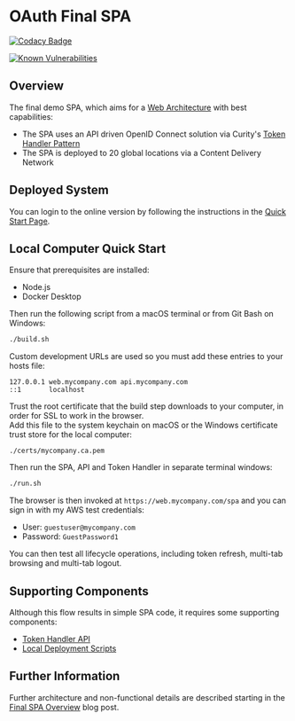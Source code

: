 # OAuth Final SPA

[![Codacy Badge](https://app.codacy.com/project/badge/Grade/f2c5ede8739440599096fc25010ab6f6)](https://www.codacy.com/gh/gary-archer/oauth.websample.final/dashboard?utm_source=github.com&amp;utm_medium=referral&amp;utm_content=gary-archer/oauth.websample.final&amp;utm_campaign=Badge_Grade)
 
[![Known Vulnerabilities](https://snyk.io/test/github/gary-archer/oauth.websample.final/badge.svg?targetFile=spa/package.json)](https://snyk.io/test/github/gary-archer/oauth.websample.final?targetFile=spa/package.json)

## Overview

The final demo SPA, which aims for a [Web Architecture](https://authguidance.com/2017/09/08/goal-1-spas/) with best capabilities:

- The SPA uses an API driven OpenID Connect solution via Curity's [Token Handler Pattern](https://github.com/curityio/web-oauth-via-bff)
- The SPA is deployed to 20 global locations via a Content Delivery Network

## Deployed System

You can login to the online version by following the instructions in the [Quick Start Page](https://authguidance.com/home/code-samples-quickstart/).

## Local Computer Quick Start

Ensure that prerequisites are installed:

- Node.js
- Docker Desktop

Then run the following script from a macOS terminal or from Git Bash on Windows:

```bash
./build.sh
```

Custom development URLs are used so you must add these entries to your hosts file:

```
127.0.0.1 web.mycompany.com api.mycompany.com
::1       localhost
```

Trust the root certificate that the build step downloads to your computer, in order for SSL to work in the browser.\
Add this file to the system keychain on macOS or the Windows certificate trust store for the local computer:

```
./certs/mycompany.ca.pem
```

Then run the SPA, API and Token Handler in separate terminal windows:

```bash
./run.sh
```

The browser is then invoked at `https://web.mycompany.com/spa` and you can sign in with my AWS test credentials:

- User: `guestuser@mycompany.com`
- Password: `GuestPassword1`

You can then test all lifecycle operations, including token refresh, multi-tab browsing and multi-tab logout.

## Supporting Components

Although this flow results in simple SPA code, it requires some supporting components:

- [Token Handler API](https://github.com/gary-archer/oauth.tokenhandlerapi)
- [Local Deployment Scripts](https://github.com/gary-archer/oauth.localtokenhandler.deployment)

## Further Information

Further architecture and non-functional details are described starting in the [Final SPA Overview](https://authguidance.com/2019/04/07/local-ui-setup) blog post.
